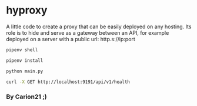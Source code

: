# hyproxy
A little code to create a proxy that can be easily deployed on any hosting. Its role is to hide and serve as a gateway between an API, for example deployed on a server with a public url: http.s://ip:port

```bash
pipenv shell

pipenv install

python main.py

```

```bash
curl -X GET http://localhost:9191/api/v1/health

```

### By Carion21 ;)
